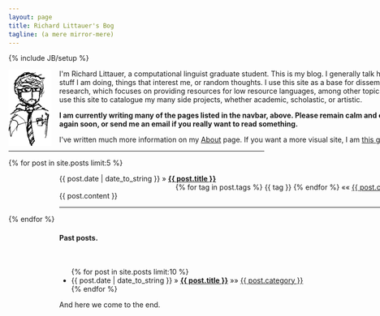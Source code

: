```yaml
---
layout: page
title: Richard Littauer's Bog
tagline: (a mere mirror-mere)
---
```

{% include JB/setup %}

<div style="width:800px;">
<img style="float:left;padding-right:15px;" src="images/inktank.png" /> 

<p>I'm Richard Littauer, a computational linguist graduate student. This
is my blog. I generally talk here about stuff I am doing, things that
interest me, or random thoughts. I use this site as a base for
disseminating my research, which focuses on providing resources for low
resource languages, among other topics. I also use this site to
catalogue my many side projects, whether academic, scholastic, or
artistic.</p>

<p><b>I am currently writing many of the pages listed in the navbar, above.
Please remain calm and check in again soon, or send me an email if you
really want to read something.</b></p>

<p>I've written much more information on my <a
href="about.html">About</a> page. If you want a more visual site, I am
<a href="http://www.burntfen.net">this guy</a>.</p>  
</div> 


<hr />

{% for post in site.posts limit:5 %}
  <div style="width:700px;padding-left:100px;">
  <span>{{ post.date | date_to_string }}</span> &raquo; <a href="{{ BASE_PATH }}{{ post.url }}"><b>{{ post.title }}</b></a>
  <div style="float:right;">      
    <span>{% for tag in post.tags %} {{ tag }} {% endfor %} </span>
    &laquo;&laquo;
    <span><a href="{{ BASE_PATH }}categories.html#{{ post.category }}-ref">
      {{ post.category }}
    </a></span>
  </div>
  <br /><br />
  <span>{{ post.content }}</span>
  <br />
  <hr />
  </div>
{% endfor %}

<div style="width:800px;padding-left:100px;">
<h4>Past posts.</h4>
<br />
<ul class="posts">
  {% for post in site.posts limit:10 %}
    <li><span>{{ post.date | date_to_string }}</span> &raquo; <a href="{{ BASE_PATH }}{{ post.url }}"><b>{{ post.title }}</b></a>
      &raquo;&raquo;
      <span>
      <a href="{{ BASE_PATH }}categories.html#{{ post.category }}-ref">
        {{ post.category }}
      </a>
      </span>
    </li>
  {% endfor %}
</ul>

And here we come to the end. 
</div>
